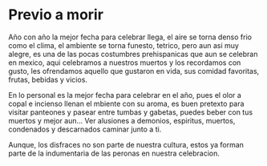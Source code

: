 # Previo a morir

Año con año la mejor fecha para celebrar llega, el aire se torna denso  frio como el clima, el ambiente se torna funesto, tetrico, pero aun asi muy alegre, es una de las pocas costumbres prehispanicas que aun se celebran en mexico, aqui celebramos a nuestros muertos y los recordamos con gusto, les ofrendamos aquello que gustaron en vida, sus comidad favoritas, frutas, bebidas y vicios.

En lo personal es la mejor fecha para celebrar en el año, pues el olor a copal e incienso llenan el mbiente con su aroma, es buen pretexto para visitar panteones y pasear entre tumbas y gabetas, puedes beber con tus muertos y mejor aun... Ver alusiones a demonios, espiritus, muertos, condenados y descarnados caminar junto a ti.

Aunque, los disfraces no son parte de nuestra cultura, estos ya forman parte de la indumentaria de las peronas en nuestra celebracion.
